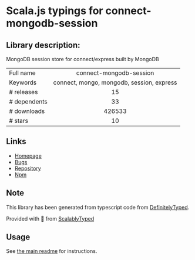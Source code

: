 
# Scala.js typings for connect-mongodb-session


## Library description:
MongoDB session store for connect/express built by MongoDB

|                    |                 |
| ------------------ | :-------------: |
| Full name          | connect-mongodb-session |
| Keywords           | connect, mongo, mongodb, session, express |
| # releases         | 15 |
| # dependents       | 33 |
| # downloads        | 426533 |
| # stars            | 10 |

## Links
- [Homepage](https://github.com/mongodb-js/connect-mongodb-session#readme)
- [Bugs](https://github.com/mongodb-js/connect-mongodb-session/issues)
- [Repository](https://github.com/mongodb-js/connect-mongodb-session)
- [Npm](https://www.npmjs.com/package/connect-mongodb-session)
    


## Note
This library has been generated from typescript code from [DefinitelyTyped](https://definitelytyped.org).

Provided with :purple_heart: from [ScalablyTyped](https://github.com/oyvindberg/ScalablyTyped)

## Usage
See [the main readme](../../readme.md) for instructions.


